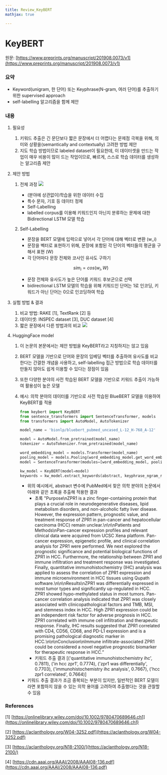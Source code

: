 ```yaml
---
title: Review_KeyBERT
mathjax: true

---
```


# KeyBERT

원문: [https://www.preprints.org/manuscript/201908.0073/v1](https://www.preprints.org/manuscript/201908.0073/v1) 

### 요약

- Keyword(unigram, 한 단어) 또는 Keyphrase(N-gram, 여러 단어)를 추출하기 위한 supervised approach
- self-labelling 알고리즘을 함께 제안

### 내용

1. 필요성
    1. 키워드 추출은 긴 문단보다 짧은 문장에서 더 어렵다는 문제점 극복을 위해, 의미와 상황을(semantically and contextually) 고려한 방법 제안
    2. 지도 학습 방법이므로 labeled dataset이 필요한데, 이 데이터셋을 만드는 작업이 매우 비용이 많이 드는 작업이므로, 빠르게, 스스로 학습 데이터를 생성하는 알고리즘 제안
2. 제안 방법
    1. 전체 과정
        <img class="image image--xl" src="./2024-0303-review_image/Untitled.png"/>
        
        - (분야에 상관없이)학습을 위한 데이터 수집
        - 특수 문자, 기호 등 데이터 정제
        - Self-Labelling
        - labelled corpus를 이용해 키워드인지 아닌지 분류하는 문제에 대한 Bidirectional LSTM 모델 학습
    2. Self-Labelling
        - 문장을 BERT 모델에 입력으로 넣어서 각 단어에 대해 벡터로 변환 (w_i)
        - 문장을 벡터로 표현하기 위해, 문장에 포함된 각 단어의 벡터들의 평균을 구해서 표현 (W)
        - 각 단어마다 문장 전체와 코사인 유사도 구하기
        
        $$
        sim_i = cos(w_i, W)
        $$
        
        - 문장 전체와 유사도가 높은 단어를 키워드 후보군으로 선택
        - bidirectional LSTM 모델의 학습을 위해 키워드인 단어는 1로 인코딩, 키워드가 아닌 단어는 0으로 인코딩하여 학습
3. 실험 방법 & 결과
    1. 비교 방법: RAKE [1], TextRank [2] 등
    2. 데이터셋: INSPEC dataset [3], DUC dataset [4]
    3. 짧은 문장에서 다른 방법과의 비교
        <img class="image image--xl" src="./2024-0303-review_image/Untitled 1.png"/>
        
    
4. HuggingFace model
    1. 이 논문의 본문에서는 제안 방법을 KeyBERT라고 지칭하지는 않고 있음
    2. BERT 모델을 기반으로 단어와 문장의 임베딩 벡터를 추출하여 유사도를 비교한다는 간결한 개념을 사용하고, self-labelling 접근 방법으로 학습 데이터를 만들지 않아도 쉽게 이용할 수 있다는 장점이 있음
    3. 또한 다양한 분야의 사전 학습된 BERT 모델을 기반으로 키워드 추출이 가능하여 활용성이 높은 모델
    4. 예시: 의학 분야의 데이터를 기반으로 사전 학습된 BlueBERT 모델을 이용하여 KeyBERT를 적용
        
        ```python
        from keybert import KeyBERT
        from sentence_transformers import SentenceTransformer, models
        from transformers import AutoModel, AutoTokenizer
        
        model_name = 'bionlp/bluebert_pubmed_uncased_L-12_H-768_A-12'
        
        model = AutoModel.from_pretrained(model_name)
        tokenizer = AutoTokenizer.from_pretrained(model_name)
        
        word_embedding_model = models.Transformer(model_name)
        pooling_model = models.Pooling(word_embedding_model.get_word_embedding_dimension())
        model = SentenceTransformer(modules=[word_embedding_model, pooling_model])
        
        kw_model = KeyBERT(model=model)
        keywords = kw_model.extract_keywords(abstract, keyphrase_ngram_range=(1, 3), stop_words=None, diversity=0.5)
        ```
        
        - 위의 예시에서, abstract 변수에 PubMed에서 찾은 의학 분야의 논문에서 아래와 같은 초록을 추출해 적용한 결과
            - 초록
            "Purpose\nZPR1 is a zinc finger-containing protein that plays a crucial role in neurodegenerative diseases, lipid metabolism disorders, and non-alcoholic fatty liver disease. However, the expression pattern, prognostic value, and treatment response of ZPR1 in pan-cancer and hepatocellular carcinoma (HCC) remain unclear.\n\n\nPatients and Methods\nPan-cancer expression profiles and relevant clinical data were acquired from UCSC Xena platform. Pan-cancer expression, epigenetic profile, and clinical correlation analysis for ZPR1 were performed. We next explored the prognostic significance and potential biological functions of ZPR1 in HCC. Furthermore, the relationship between ZPR1 and immune infiltration and treatment response was investigated. Finally, quantitative immunohistochemistry (IHC) analysis was applied to assess the correlation of ZPR1 expression and immune microenvironment in HCC tissues using Qupath software.\n\n\nResults\nZPR1 was differentially expressed in most tumor types and significantly up-regulated in HCC. ZPR1 showed hypo-methylated status in most tumors. Pan-cancer correlation analysis indicated that ZPR1 was closely associated with clinicopathological factors and TMB, MSI, and stemness index in HCC. High ZPR1 expression could be an independent risk factor for adverse prognosis in HCC. ZPR1 correlated with immune cell infiltration and therapeutic response. Finally, IHC results suggested that ZPR1 correlated with CD4, CD56, CD68, and PD-L1 expression and is a promising pathological diagnostic marker in HCC.\n\n\nConclusion\nImmune infiltrate-associated ZPR1 could be considered a novel negative prognostic biomarker for therapeutic response in HCC.”
            - 키워드 추출 결과
            [('quantitative immunohistochemistry ihc', 0.7811), ('in hcc zpr1', 0.7774), ('zpr1 was differentially', 0.7703), ('immunohistochemistry ihc analysis', 0.7667), ('hcc zpr1 correlated', 0.7664)]
        - 키워드 추출 결과가 조금 중복되는 부분이 있지만, 일반적인 BERT 모델이라면 포함하지 않을 수 있는 의학 용어를 고려하여 추출했다는 것을 관찰할 수 있음

### References

[1] [https://onlinelibrary.wiley.com/doi/10.1002/9780470689646.ch1](https://onlinelibrary.wiley.com/doi/10.1002/9780470689646.ch1)

[2] [https://aclanthology.org/W04-3252.pdf](https://aclanthology.org/W04-3252.pdf)

[3] [https://aclanthology.org/N18-2100/](https://aclanthology.org/N18-2100/)

[4] [https://cdn.aaai.org/AAAI/2008/AAAI08-136.pdf](https://cdn.aaai.org/AAAI/2008/AAAI08-136.pdf)
